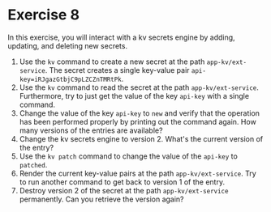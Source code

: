 # Exercise 8

In this exercise, you will interact with a kv secrets engine by adding, updating, and deleting new secrets.

1. Use the `kv` command to create a new secret at the path `app-kv/ext-service`. The secret creates a single key-value pair `api-key=iRJgazGtbjC9pLZCZnTMRtPk`.
2. Use the `kv` command to read the secret at the path `app-kv/ext-service`. Furthermore, try to just get the value of the key `api-key` with a single command.
3. Change the value of the key `api-key` to `new` and verify that the operation has been performed properly by printing out the command again. How many versions of the entries are available?
4. Change the kv secrets engine to version 2. What's the current version of the entry?
5. Use the `kv patch` command to change the value of the `api-key` to `patched`.
6. Render the current key-value pairs at the path `app-kv/ext-service`. Try to run another command to get back to version 1 of the entry.
7. Destroy version 2 of the secret at the path `app-kv/ext-service` permanently. Can you retrieve the version again?
